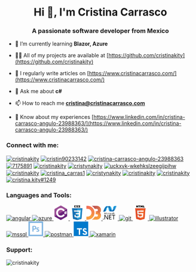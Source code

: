 <h1 align="center">Hi 👋, I'm Cristina Carrasco</h1>
<h3 align="center">A passionate software developer from Mexico</h3>

- 🌱 I’m currently learning **Blazor, Azure**

- 👨‍💻 All of my projects are available at [https://github.com/cristinakity](https://github.com/cristinakity)

- 📝 I regularly write articles on [https://www.cristinacarrasco.com/](https://www.cristinacarrasco.com/)

- 💬 Ask me about **c#**

- 📫 How to reach me **cristina@cristinacarrasco.com**

- 📄 Know about my experiences [https://www.linkedin.com/in/cristina-carrasco-angulo-23988363/](https://www.linkedin.com/in/cristina-carrasco-angulo-23988363/)

<h3 align="left">Connect with me:</h3>
<p align="left">
<a href="https://dev.to/cristinakity" target="blank"><img align="center" src="https://cdn.jsdelivr.net/npm/simple-icons@3.0.1/icons/dev-dot-to.svg" alt="cristinakity" height="30" width="40" /></a>
<a href="https://twitter.com/cristin90233142" target="blank"><img align="center" src="https://raw.githubusercontent.com/rahuldkjain/github-profile-readme-generator/master/src/images/icons/Social/twitter.svg" alt="cristin90233142" height="30" width="40" /></a>
<a href="https://linkedin.com/in/cristina-carrasco-angulo-23988363" target="blank"><img align="center" src="https://raw.githubusercontent.com/rahuldkjain/github-profile-readme-generator/master/src/images/icons/Social/linked-in-alt.svg" alt="cristina-carrasco-angulo-23988363" height="30" width="40" /></a>
<a href="https://stackoverflow.com/users/7175891" target="blank"><img align="center" src="https://raw.githubusercontent.com/rahuldkjain/github-profile-readme-generator/master/src/images/icons/Social/stack-overflow.svg" alt="7175891" height="30" width="40" /></a>
<a href="https://codesandbox.com/cristinakity" target="blank"><img align="center" src="https://cdn.jsdelivr.net/npm/simple-icons@3.0.1/icons/codesandbox.svg" alt="cristinakity" height="30" width="40" /></a>
<a href="https://fb.com/cristynakity" target="blank"><img align="center" src="https://raw.githubusercontent.com/rahuldkjain/github-profile-readme-generator/master/src/images/icons/Social/facebook.svg" alt="cristynakity" height="30" width="40" /></a>
<a href="https://www.youtube.com/c/uckxvk-wkehkslzeegijpihw" target="blank"><img align="center" src="https://raw.githubusercontent.com/rahuldkjain/github-profile-readme-generator/master/src/images/icons/Social/youtube.svg" alt="uckxvk-wkehkslzeegijpihw" height="30" width="40" /></a>
<a href="https://www.codechef.com/users/cristinakity" target="blank"><img align="center" src="https://cdn.jsdelivr.net/npm/simple-icons@3.1.0/icons/codechef.svg" alt="cristinakity" height="30" width="40" /></a>
<a href="https://www.hackerrank.com/cristina_carras1" target="blank"><img align="center" src="https://raw.githubusercontent.com/rahuldkjain/github-profile-readme-generator/master/src/images/icons/Social/hackerrank.svg" alt="cristina_carras1" height="30" width="40" /></a>
<a href="https://codeforces.com/profile/cristynakity" target="blank"><img align="center" src="https://cdn.jsdelivr.net/npm/simple-icons@3.0.1/icons/codeforces.svg" alt="cristynakity" height="30" width="40" /></a>
<a href="https://www.leetcode.com/cristinakity" target="blank"><img align="center" src="https://raw.githubusercontent.com/rahuldkjain/github-profile-readme-generator/master/src/images/icons/Social/leet-code.svg" alt="cristinakity" height="30" width="40" /></a>
<a href="https://www.topcoder.com/members/cristinakity" target="blank"><img align="center" src="https://cdn.jsdelivr.net/npm/simple-icons@3.0.1/icons/topcoder.svg" alt="cristinakity" height="30" width="40" /></a>
<a href="https://discord.gg/cristina.kity#1249" target="blank"><img align="center" src="https://raw.githubusercontent.com/rahuldkjain/github-profile-readme-generator/master/src/images/icons/Social/discord.svg" alt="cristina.kity#1249" height="30" width="40" /></a>
</p>

<h3 align="left">Languages and Tools:</h3>
<p align="left"> <a href="https://angular.io" target="_blank"> <img src="https://angular.io/assets/images/logos/angular/angular.svg" alt="angular" width="40" height="40"/> </a> <a href="https://azure.microsoft.com/en-in/" target="_blank"> <img src="https://www.vectorlogo.zone/logos/microsoft_azure/microsoft_azure-icon.svg" alt="azure" width="40" height="40"/> </a> <a href="https://www.w3schools.com/cs/" target="_blank"> <img src="https://raw.githubusercontent.com/devicons/devicon/master/icons/csharp/csharp-original.svg" alt="csharp" width="40" height="40"/> </a> <a href="https://www.w3schools.com/css/" target="_blank"> <img src="https://raw.githubusercontent.com/devicons/devicon/master/icons/css3/css3-original-wordmark.svg" alt="css3" width="40" height="40"/> </a> <a href="https://d3js.org/" target="_blank"> <img src="https://raw.githubusercontent.com/devicons/devicon/master/icons/d3js/d3js-original.svg" alt="d3js" width="40" height="40"/> </a> <a href="https://dotnet.microsoft.com/" target="_blank"> <img src="https://raw.githubusercontent.com/devicons/devicon/master/icons/dot-net/dot-net-original-wordmark.svg" alt="dotnet" width="40" height="40"/> </a> <a href="https://git-scm.com/" target="_blank"> <img src="https://www.vectorlogo.zone/logos/git-scm/git-scm-icon.svg" alt="git" width="40" height="40"/> </a> <a href="https://www.w3.org/html/" target="_blank"> <img src="https://raw.githubusercontent.com/devicons/devicon/master/icons/html5/html5-original-wordmark.svg" alt="html5" width="40" height="40"/> </a> <a href="https://www.adobe.com/in/products/illustrator.html" target="_blank"> <img src="https://www.vectorlogo.zone/logos/adobe_illustrator/adobe_illustrator-icon.svg" alt="illustrator" width="40" height="40"/> </a> <a href="https://www.microsoft.com/en-us/sql-server" target="_blank"> <img src="https://www.svgrepo.com/show/303229/microsoft-sql-server-logo.svg" alt="mssql" width="40" height="40"/> </a> <a href="https://www.photoshop.com/en" target="_blank"> <img src="https://raw.githubusercontent.com/devicons/devicon/master/icons/photoshop/photoshop-line.svg" alt="photoshop" width="40" height="40"/> </a> <a href="https://postman.com" target="_blank"> <img src="https://www.vectorlogo.zone/logos/getpostman/getpostman-icon.svg" alt="postman" width="40" height="40"/> </a> <a href="https://www.typescriptlang.org/" target="_blank"> <img src="https://raw.githubusercontent.com/devicons/devicon/master/icons/typescript/typescript-original.svg" alt="typescript" width="40" height="40"/> </a> <a href="https://dotnet.microsoft.com/apps/xamarin" target="_blank"> <img src="https://raw.githubusercontent.com/detain/svg-logos/780f25886640cef088af994181646db2f6b1a3f8/svg/xamarin.svg" alt="xamarin" width="40" height="40"/> </a> </p>


<h3 align="left">Support:</h3>
<p><a href="https://www.buymeacoffee.com/cristinakity"> <img align="left" src="https://cdn.buymeacoffee.com/buttons/v2/default-yellow.png" height="50" width="210" alt="cristinakity" /></a></p><br><br>

